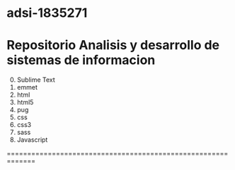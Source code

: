 # adsi-1835271

# Repositorio Analisis y desarrollo de sistemas de informacion

0. Sublime Text
1. emmet
1. html
1. html5
1. pug
1. css
1. css3
1. sass
1. Javascript

=============================================================
